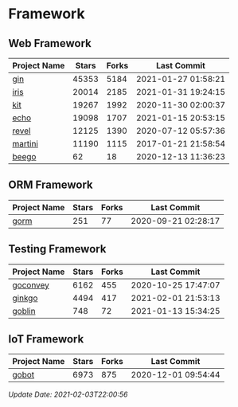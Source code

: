 # Framework

## Web Framework
| Project Name | Stars | Forks | Last Commit |
| ------------ | ----- | ----- | ----------- |
| [gin](https://github.com/gin-gonic/gin) | 45353 | 5184 | 2021-01-27 01:58:21 |
| [iris](https://github.com/kataras/iris) | 20014 | 2185 | 2021-01-31 19:24:15 |
| [kit](https://github.com/go-kit/kit) | 19267 | 1992 | 2020-11-30 02:00:37 |
| [echo](https://github.com/labstack/echo) | 19098 | 1707 | 2021-01-15 20:53:15 |
| [revel](https://github.com/revel/revel) | 12125 | 1390 | 2020-07-12 05:57:36 |
| [martini](https://github.com/go-martini/martini) | 11190 | 1115 | 2017-01-21 21:58:54 |
| [beego](https://github.com/astaxie/beego) | 62 | 18 | 2020-12-13 11:36:23 |

## ORM Framework
| Project Name | Stars | Forks | Last Commit |
| ------------ | ----- | ----- | ----------- |
| [gorm](https://github.com/jinzhu/gorm) | 251 | 77 | 2020-09-21 02:28:17 |

## Testing Framework
| Project Name | Stars | Forks | Last Commit |
| ------------ | ----- | ----- | ----------- |
| [goconvey](https://github.com/smartystreets/goconvey) | 6162 | 455 | 2020-10-25 17:47:07 |
| [ginkgo](https://github.com/onsi/ginkgo) | 4494 | 417 | 2021-02-01 21:53:13 |
| [goblin](https://github.com/franela/goblin) | 748 | 72 | 2021-01-13 15:34:25 |

## IoT Framework
| Project Name | Stars | Forks | Last Commit |
| ------------ | ----- | ----- | ----------- |
| [gobot](https://github.com/hybridgroup/gobot) | 6973 | 875 | 2020-12-01 09:54:44 |

*Update Date: 2021-02-03T22:00:56*